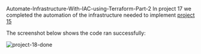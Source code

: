 
 Automate-Infrastructure-With-IAC-using-Terraform-Part-2
In project 17 we completed the automation of the infrastructure needed to implement [project 15](https://github.com/uzukwujp/Darey.io-Internship/blob/main/project-fifteen.md)

The screenshot below shows the code ran successfully:

![project-18-done](https://user-images.githubusercontent.com/52359007/175930323-ab0ee77b-f6cc-4c1c-8cb8-77b7fc2d0be9.PNG)
